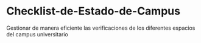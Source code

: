 # Checklist-de-Estado-de-Campus
Gestionar de manera eficiente las verificaciones de los diferentes espacios del campus universitario
